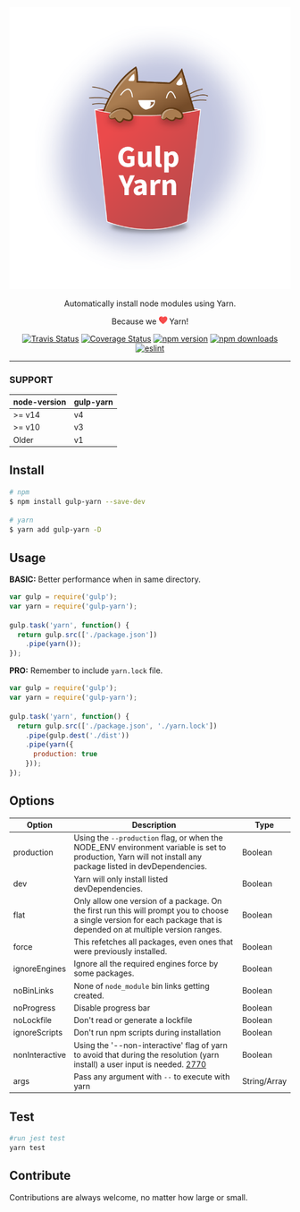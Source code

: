 <p align="center">
  <a href="https://github.com/warapitiya/gulp-yarn">
    <img alt="Gulp-Yarn" src="https://github.com/warapitiya/assets/blob/master/gulp-yarn.png?raw=true" width="546">
  </a>
</p>

<p align="center">
  Automatically install node modules using Yarn.
</p>
<p  align="center">
Because we <img alt="emoji=heart" src="https://github.com/warapitiya/assets/blob/master/heart-emoji.png?raw=true" width="15"> Yarn!</p>

<p align="center">
  <a href="https://travis-ci.com/warapitiya/gulp-yarn"><img alt="Travis Status" src="https://travis-ci.org/warapitiya/gulp-yarn.svg?branch=master"></a>
  <a href='https://coveralls.io/github/warapitiya/gulp-yarn?branch=main'><img src='https://coveralls.io/repos/github/warapitiya/gulp-yarn/badge.svg?branch=main' alt='Coverage Status' /></a>
  <a href="https://www.npmjs.com/package/gulp-yarn"><img src="https://img.shields.io/npm/v/gulp-yarn.svg" alt="npm version"></a>
  <a href="https://www.npmjs.com/package/gulp-yarn"><img src="https://img.shields.io/npm/dt/gulp-yarn.svg" alt="npm downloads"></a>
  <a href="https://eslint.org"><img src="https://img.shields.io/badge/code%20style-eslint-blue" alt="eslint"></a>
</p>

---

### SUPPORT

| node-version | gulp-yarn |
|--------------|-----------|
| \>= v14      | v4        |
| \>= v10      | v3        |
| Older        | v1        |

## Install

```bash
# npm
$ npm install gulp-yarn --save-dev

# yarn
$ yarn add gulp-yarn -D
```

## Usage

**BASIC:** Better performance when in same directory.

```javascript
var gulp = require('gulp');
var yarn = require('gulp-yarn');

gulp.task('yarn', function() {
  return gulp.src(['./package.json'])
    .pipe(yarn());
});

```

**PRO:** Remember to include `yarn.lock` file.

```javascript
var gulp = require('gulp');
var yarn = require('gulp-yarn');

gulp.task('yarn', function() {
  return gulp.src(['./package.json', './yarn.lock'])
    .pipe(gulp.dest('./dist'))
    .pipe(yarn({
      production: true
    }));
});
```

## Options

| Option         | Description                                                                                                                                                             | Type         |
|----------------|-------------------------------------------------------------------------------------------------------------------------------------------------------------------------|--------------|
| production     | Using the `--production` flag, or when the NODE_ENV environment variable is set to production, Yarn will not install any package listed in devDependencies.             | Boolean      |
| dev            | Yarn will only install listed devDependencies.                                                                                                                          | Boolean      |
| flat           | Only allow one version of a package. On the first run this will prompt you to choose a single version for each package that is depended on at multiple version ranges.  | Boolean      |
| force          | This refetches all packages, even ones that were previously installed.                                                                                                  | Boolean      |
| ignoreEngines  | Ignore all the required engines force by some packages.                                                                                                                 | Boolean      |
| noBinLinks     | None of `node_module` bin links getting created.                                                                                                                        | Boolean      |
| noProgress     | Disable progress bar                                                                                                                                                    | Boolean      |
| noLockfile     | Don't read or generate a lockfile                                                                                                                                       | Boolean      |
| ignoreScripts  | Don't run npm scripts during installation                                                                                                                               | Boolean      |
| nonInteractive | Using the '--non-interactive' flag of yarn to avoid that during the resolution (yarn install) a user input is needed. [2770](https://github.com/yarnpkg/yarn/pull/2770) | Boolean      | 
| args           | Pass any argument with `--` to execute with yarn                                                                                                                        | String/Array |

## Test

```sh
#run jest test
yarn test
```

## Contribute

Contributions are always welcome, no matter how large or small.
